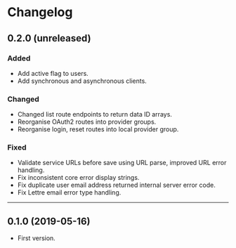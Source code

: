 # Changelog

## 0.2.0 (unreleased)

### Added

- Add active flag to users.
- Add synchronous and asynchronous clients.

### Changed

- Changed list route endpoints to return data ID arrays.
- Reorganise OAuth2 routes into provider groups.
- Reorganise login, reset routes into local provider group.

### Fixed

- Validate service URLs before save using URL parse, improved URL error handling.
- Fix inconsistent core error display strings.
- Fix duplicate user email address returned internal server error code.
- Fix Lettre email error type handling.

---

## 0.1.0 (2019-05-16)

- First version.
